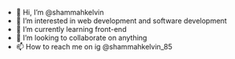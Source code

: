 - 👋 Hi, I’m @shammahkelvin
- 👀 I’m interested in web development and software development
- 🌱 I’m currently learning front-end
- 💞️ I’m looking to collaborate on anything
- 📫 How to reach me on ig @shammahkelvin_85

<!---
shammahkelvin/shammahkelvin is a ✨ special ✨ repository because its `README.md` (this file) appears on your GitHub profile.
You can click the Preview link to take a look at your changes.
--->

